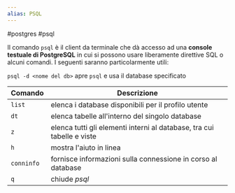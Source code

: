 ```yaml
---
alias: PSQL
---
```

#postgres #psql

Il comando `psql` è il client da terminale che dà accesso ad una **console testuale di PostgreSQL** in cui si possono usare liberamente direttive SQL o alcuni comandi. I seguenti saranno particolarmente utili:

`psql -d <nome del db>` apre `psql` e usa il database specificato

| Comando | Descrizione |
| --- | --- | 
| `list` | elenca i database disponibili per il profilo utente |
| `dt`| elenca tabelle all'interno del singolo database|
|`z`| elenca tutti gli elementi interni al database, tra cui tabelle e viste|
|`h`| mostra l'aiuto in linea|
|`conninfo`| fornisce informazioni sulla connessione in corso al database|
|`q`| chiude _psql_|
